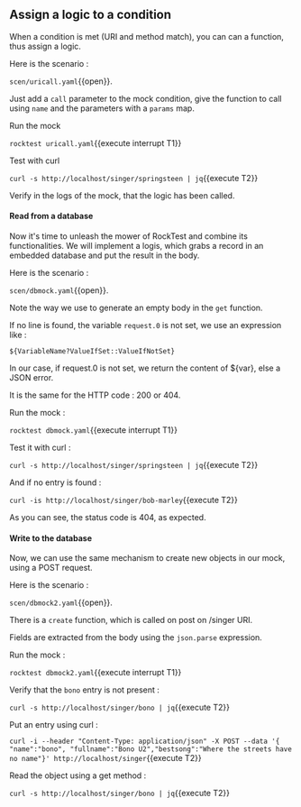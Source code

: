 ## Assign a logic to a condition

When a condition is met (URI and method match), you can can a function,
thus assign a logic.

Here is the scenario :

`scen/uricall.yaml`{{open}}.

Just add a `call` parameter to the mock condition, give the function to
call using `name` and the parameters with a `params` map.

Run the mock

`rocktest uricall.yaml`{{execute interrupt T1}}

Test with curl

`curl -s http://localhost/singer/springsteen | jq`{{execute T2}}

Verify in the logs of the mock, that the logic has been called.

#### Read from a database

Now it's time to unleash the mower of RockTest and combine its functionalities.
We will implement a logis, which grabs a record in an embedded database
and put the result in the body.

Here is the scenario :

`scen/dbmock.yaml`{{open}}.

Note the way we use to generate an empty body in the `get` function.

If no line is found, the variable `request.0` is not set, we use an expression like :

    ${VariableName?ValueIfSet::ValueIfNotSet}

In our case, if request.0 is not set, we return the content of ${var},
else a JSON error.

It is the same for the HTTP code : 200 or 404.

Run the mock :

`rocktest dbmock.yaml`{{execute interrupt T1}}

Test it with curl :

`curl -s http://localhost/singer/springsteen | jq`{{execute T2}}

And if no entry is found :

`curl -is http://localhost/singer/bob-marley`{{execute T2}}

As you can see, the status code is 404, as expected.

#### Write to the database

Now, we can use the same mechanism to create new objects in our mock,
using a POST request.

Here is the scenario :

`scen/dbmock2.yaml`{{open}}.

There is a `create` function, which is called on post on /singer URI.

Fields are extracted from the body using the `json.parse` expression.

Run the mock :

`rocktest dbmock2.yaml`{{execute interrupt T1}}

Verify that the `bono` entry is not present :

`curl -s http://localhost/singer/bono | jq`{{execute T2}}

Put an entry using curl :

`curl -i --header "Content-Type: application/json" -X POST --data '{ "name":"bono", "fullname":"Bono U2","bestsong":"Where the streets have no name"}' http://localhost/singer`{{execute T2}}

Read the object using a get method :

`curl -s http://localhost/singer/bono | jq`{{execute T2}}
